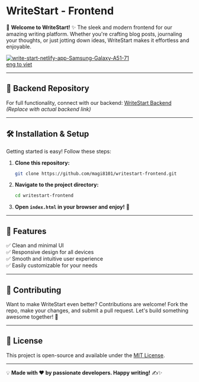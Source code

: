 # WriteStart - Frontend

🚀 **Welcome to WriteStart!** ✨ The sleek and modern frontend for our amazing writing platform. Whether you're crafting blog posts, journaling your thoughts, or just jotting down ideas, WriteStart makes it effortless and enjoyable.  

<a href="https://ibb.co/k69CjbMs"><img src="https://i.ibb.co/qFWQKqx3/write-start-netlify-app-Samsung-Galaxy-A51-71.png" alt="write-start-netlify-app-Samsung-Galaxy-A51-71" border="0"></a><br /><a target='_blank' href='https://usefulwebtool.com/'>eng to viet</a><br />

---

## 🔗 Backend Repository
For full functionality, connect with our backend: [WriteStart Backend](#) *(Replace with actual backend link)*

---

## 🛠️ Installation & Setup
Getting started is easy! Follow these steps:

1. **Clone this repository:**  
   ```bash
   git clone https://github.com/magi8101/writestart-frontend.git
   ```
2. **Navigate to the project directory:**  
   ```bash
   cd writestart-frontend
   ```
3. **Open `index.html` in your browser and enjoy!** 🎉

---

## 🎨 Features
✅ Clean and minimal UI  
✅ Responsive design for all devices  
✅ Smooth and intuitive user experience  
✅ Easily customizable for your needs  

---

## 🤝 Contributing
Want to make WriteStart even better? Contributions are welcome! Fork the repo, make your changes, and submit a pull request. Let's build something awesome together! 🚀

---

## 📝 License
This project is open-source and available under the [MIT License](LICENSE).

---

💡 **Made with ❤️ by passionate developers. Happy writing!** ✍️✨

